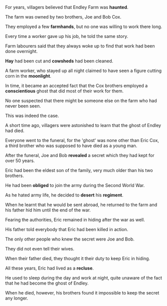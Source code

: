 For years, villagers believed that Endley Farm was **haunted**.

The farm was owned by two brothers, Joe and Bob Cox. 

They employed a few **farmhands**, but no one was willing to work there long. 

Every time a worker gave up his job, he told the same story. 

Farm labourers said that they always woke up to find that work had been done overnight. 

**Hay** had been cut and **cowsheds** had been cleaned. 

A farm worker, who stayed up all night claimed to have seen a figure cutting corn in the **moonlight**. 

In time, it became an accepted fact that the Cox brothers employed a **conscientious** ghost that did most of their work for them.

No one suspected that there might be someone else on the farm who had never been seen. 

This was indeed the case. 

A short time ago, villagers were astonished to learn that the ghost of Endley had died. 

Everyone went to the funeral, for the 'ghost' was none other than Eric Cox, a third brother who was supposed to have died as a young man. 

After the funeral, Joe and Bob **revealed** a secret which they had kept for over 50 years.

Eric had been the eldest son of the family, very much older than his two brothers. 

He had been **obliged** to join the army during the Second World War. 

As he hated army life, he decided to **desert** his **regiment**. 

When he learnt that he would be sent abroad, he returned to the farm and his father hid him until the end of the war. 

Fearing the authorities, Eric remained in hiding after the war as well. 

His father told everybody that Eric had been killed in action. 

The only other people who knew the secret were Joe and Bob. 

They did not even tell their wives. 

When their father died, they thought it their duty to keep Eric in hiding. 

All these years, Eric had lived as a **recluse**. 

He used to sleep during the day and work at night, quite unaware of the fact that he had become the ghost of Endley. 

When he died, however, his brothers found it impossible to keep the secret any longer.